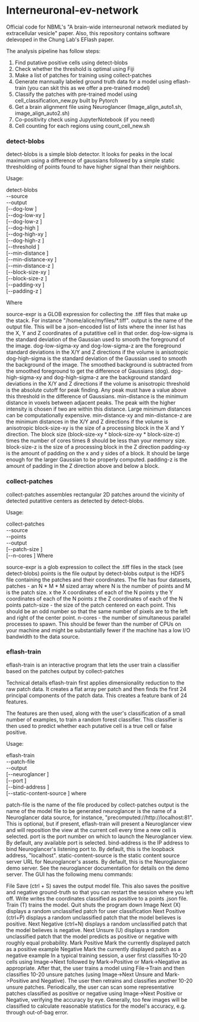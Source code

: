 # Interneuronal-ev-network
Official code for NBML's "A brain-wide interneuronal network mediated by extracellular vesicle" paper.
Also, this repository contains software delevoped in the Chung Lab's EFlash paper.

The analysis pipeline has follow steps:

1. Find putative positive cells using detect-blobs
2. Check whether the threshold is optimal using Fiji 
3. Make a list of patches for training using collect-patches
4. Generate mannually labeled ground truth data for a model using eflash-train (you can skit this as we offer a pre-trained model)
5. Classify the patches with pre-trained model using cell_classification_new.py built by Pytorch
6. Get a brain alignment file using Neuroglancer (Image_align_auto1.sh, image_align_auto2.sh)
7. Co-positivity check using JupyterNotebook (if you need)
8. Cell counting for each regions using count_cell_new.sh 

### detect-blobs
detect-blobs is a simple blob detector. It looks for peaks in the local maximum using a difference of gaussians followed by a simple static thresholding of points found to have higher signal than their neighbors.

Usage:

detect-blobs \
    --source <source-expr> \
    --output <coords-file> \
    [--dog-low <dog-low-sigma>] \
    [--dog-low-xy <dog-low-sigma-xy>] \
    [--dog-low-z <dog-low-sigma-z>] \
    [--dog-high <dog-high-sigma>] \
    [--dog-high-xy <dog-high-sigma-xy>] \
    [--dog-high-z <dog-high-sigma-z>] \
    [--threshold <threshold>] \
    [--min-distance <min-distance>] \
    [--min-distance-xy <min-distance-xy>] \
    [--min-distance-z <min-distance-z>] \
    [--block-size-xy <block-size-xy>] \
    [--block-size-z <block-size-z>] \
    [--padding-xy <padding-xy>] \
    [--padding-z <padding-z>]

Where

source-expr is a GLOB expression for collecting the .tiff files that make up the stack. For instance "/home/alice/myfiles/*.tiff".
output is the name of the output file. This will be a json-encoded list of lists where the inner list has the X, Y and Z coordinates of a putatitive cell in that order.
dog-low-sigma is the standard deviation of the Gaussian used to smooth the foreground of the image.
dog-low-sigma-xy and dog-low-sigma-z are the foreground standard deviations in the X/Y and Z directions if the volume is anisotropic
dog-high-sigma is the standard deviation of the Gaussian used to smooth the background of the image. The smoothed background is subtracted from the smoothed foreground to get the difference of Gaussians (dog).
dog-high-sigma-xy and dog-high-sigma-z are the background standard deviations in the X/Y and Z directions if the volume is anisotropic
threshold is the absolute cutoff for peak finding. Any peak must have a value above this threshold in the difference of Gaussians.
min-distance is the minimum distance in voxels between adjacent peaks. The peak with the higher intensity is chosen if two are within this distance. Large minimum distances can be computationally expensive.
min-distance-xy and min-distance-z are the minimum distances in the X/Y and Z directions if the volume is anisotropic
block-size-xy is the size of a processing block in the X and Y direction. The block size (block-size-xy * block-size-xy * block-size-z) times the number of cores times 8 should be less than your memory size.
block-size-z is the size of a processing block in the Z direction
padding-xy is the amount of padding on the x and y sides of a block. It should be large enough for the larger Gaussian to be properly computed.
padding-z is the amount of padding in the Z direction above and below a block.

### collect-patches
collect-patches assembles rectangular 2D patches around the vicinity of detected putatitive centers as detected by detect-blobs.

Usage:

collect-patches \
    --source <source-expr> \
    --points <points> \
    --output <output> \
    [--patch-size <patch-size>] \
    [--n-cores <n-cores>]
Where

source-expr is a glob expression to collect the .tiff files in the stack (see detect-blobs)
points is the file output by detect-blobs
output is the HDF5 file containing the patches and their coordinates. The file has four datasets,
patches - an N * M * M sized array where N is the number of points and M is the patch size.
x the X coordinates of each of the N points
y the Y coordinates of each of the N points
z the Z coordinates of each of the N points
patch-size - the size of the patch centered on each point. This should be an odd number so that the same number of pixels are to the left and right of the center point.
n-cores - the number of simultaneous parallel processes to spawn. This should be fewer than the number of CPUs on your machine and might be substantially fewer if the machine has a low I/O bandwidth to the data source.

### eflash-train
eflash-train is an interactive program that lets the user train a classifier based on the patches output by collect-patches

Technical details
eflash-train first applies dimensionality reduction to the raw patch data. It creates a flat array per patch and then finds the first 24 principal components of the patch data. This creates a feature bank of 24 features.

The features are then used, along with the user's classification of a small number of examples, to train a random forest classifier. This classifier is then used to predict whether each putative cell is a true cell or false positive.

Usage:

eflash-train \
    --patch-file <patch-file> \
    --output <output> \
    [--neuroglancer <image-source>] \
    [--port <port>] \
    [--bind-address <bind-address>] \
    [--static-content-source <static-content-source>]
where

patch-file is the name of the file produced by collect-patches
output is the name of the model file to be generated
neuroglancer is the name of a Neuroglancer data source, for instance, "precomputed://http://localhost:81". This is optional, but if present, eflash-train will present a Neuroglancer view and will reposition the view at the current cell every time a new cell is selected.
port is the port number on which to launch the Neuroglancer view. By default, any available port is selected.
bind-address is the IP address to bind Neuroglancer's listening port to. By default, this is the loopback address, "localhost".
static-content-source is the static content source server URL for Neuroglancer's assets. By default, this is the Neuroglancer demo server. See the neuroglancer documentation for details on the demo server.
The GUI has the following menu commands:

File
Save (ctrl + S) saves the output model file. This also saves the positive and negative ground-truth so that you can restart the session where you left off.
Write writes the coordinates classified as positive to a points .json file.
Train (T) trains the model.
Quit shuts the program down
Image
Next (X) displays a random unclassified patch for user classification
Next Positive (ctrl+P) displays a random unclassified patch that the model believes is positive.
Next Negative (ctrl+N) displays a random unclassified patch that the model believes is negative.
Next Unsure (U) displays a random unclassified patch that the model predicts as positive or negative with roughly equal probability.
Mark
Positive Mark the currently displayed patch as a positive example
Negative Mark the currently displayed patch as a negative example
In a typical training session, a user first classifies 10-20 cells using Image->Next followed by Mark->Positive or Mark->Negative as appropriate. After that, the user trains a model using File->Train and then classifies 10-20 unsure patches (using Image->Next Unsure and Mark->Positive and Negative). The user then retrains and classifies another 10-20 unsure patches. Periodically, the user can scan some representative patches classified as positive or negative using Image->Next Positive or Negative, verifying the accuracy by eye. Generally, too few images will be classified to calculate reasonable statistics for the model's accuracy, e.g. through out-of-bag error.


